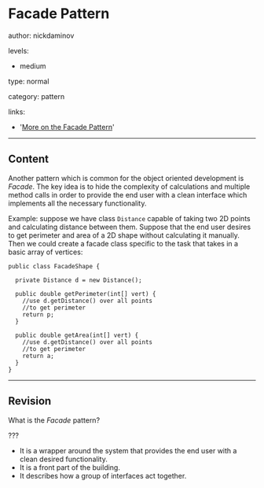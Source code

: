 # Facade Pattern
author: nickdaminov

levels:

  - medium

type: normal

category: pattern

links:

  - '[More on the Facade Pattern](https://enki.com)'

---
## Content

Another pattern which is common for the object oriented development is *Facade*. The key idea is to hide the complexity of calculations and multiple method calls in order to provide the end user with a clean interface which implements all the necessary functionality.

Example: suppose we have class `Distance` capable of taking two 2D points and calculating distance between them. Suppose that the end user desires to get perimeter and area of a 2D shape without calculating it manually. Then we could create a facade class specific to the task that takes in a basic array of vertices:

```
public class FacadeShape {

  private Distance d = new Distance();

  public double getPerimeter(int[] vert) {
    //use d.getDistance() over all points
    //to get perimeter
    return p;
  }

  public double getArea(int[] vert) {
    //use d.getDistance() over all points
    //to get perimeter
    return a;
  }
}
```

---
## Revision

What is the *Facade* pattern?

???

* It is a wrapper around the system that provides the end user with a clean desired functionality.
* It is a front part of the building.
* It describes how a group of interfaces act together.
